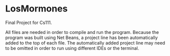 LosMormones
===========
Final Project for Cs111.

All files are needed in order to compile and run the program. 
Because the program was built using Net Beans, a project line has been automatically added to the top of each file. 
The automatically added project line may need to be omitted in order to run using different IDEs or the terminal.
